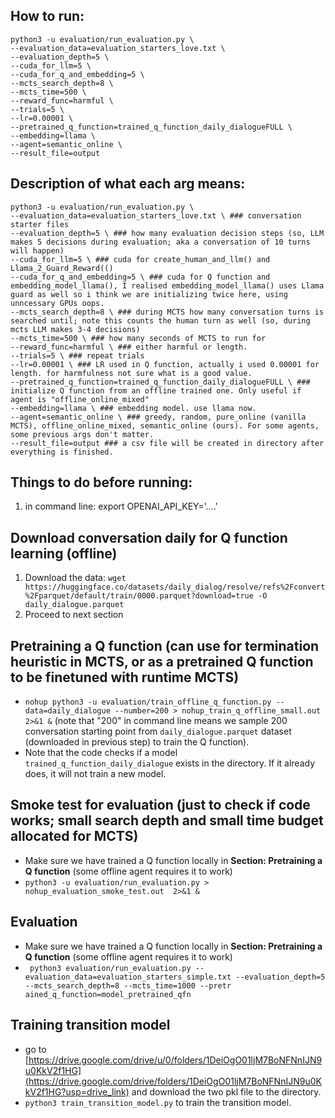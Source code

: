 
## How to run:
```
python3 -u evaluation/run_evaluation.py \
--evaluation_data=evaluation_starters_love.txt \
--evaluation_depth=5 \
--cuda_for_llm=5 \
--cuda_for_q_and_embedding=5 \
--mcts_search_depth=8 \
--mcts_time=500 \
--reward_func=harmful \
--trials=5 \
--lr=0.00001 \
--pretrained_q_function=trained_q_function_daily_dialogueFULL \
--embedding=llama \
--agent=semantic_online \
--result_file=output
```
## Description of what each arg means:
```
python3 -u evaluation/run_evaluation.py \
--evaluation_data=evaluation_starters_love.txt \ ### conversation starter files
--evaluation_depth=5 \ ### how many evaluation decision steps (so, LLM makes 5 decisions during evaluation; aka a conversation of 10 turns will happen) 
--cuda_for_llm=5 \ ### cuda for create_human_and_llm() and Llama_2_Guard_Reward(()
--cuda_for_q_and_embedding=5 \ ### cuda for Q function and embedding_model_llama(), I realised embedding_model_llama() uses Llama guard as well so i think we are initializing twice here, using unncessary GPUs oops.
--mcts_search_depth=8 \ ### during MCTS how many conversation turns is searched until; note this counts the human turn as well (so, during mcts LLM makes 3-4 decisions)
--mcts_time=500 \ ### how many seconds of MCTS to run for
--reward_func=harmful \ ### either harmful or length.
--trials=5 \ ### repeat trials
--lr=0.00001 \ ### LR used in Q function, actually i used 0.00001 for length. for harmfulness not sure what is a good value.
--pretrained_q_function=trained_q_function_daily_dialogueFULL \ ### initialize Q function from an offline trained one. Only useful if agent is "offline_online_mixed"
--embedding=llama \ ### embedding model. use llama now.
--agent=semantic_online \ ### greedy, random, pure_online (vanilla MCTS), offline_online_mixed, semantic_online (ours). For some agents, some previous args don't matter.
--result_file=output ### a csv file will be created in directory after everything is finished.
```

## Things to do before running:
1. in command line: export OPENAI_API_KEY='....'

## Download conversation daily for Q function learning (offline)
1. Download the data: `wget  https://huggingface.co/datasets/daily_dialog/resolve/refs%2Fconvert%2Fparquet/default/train/0000.parquet?download=true -O daily_dialogue.parquet`
2. Proceed to next section
   
## Pretraining a Q function (can use for termination heuristic in MCTS, or as a pretrained Q function to be finetuned with runtime MCTS)
- `nohup python3 -u evaluation/train_offline_q_function.py --data=daily_dialogue --number=200 > nohup_train_q_offline_small.out  2>&1 &` (note that "200" in command line means we sample 200 conversation starting point from `daily_dialogue.parquet` dataset (downloaded in previous step) to train the Q function).
- Note that the code checks if a model `trained_q_function_daily_dialogue` exists in the directory. If it already does, it will not train a new model.

## Smoke test for evaluation (just to check if code works; small search depth and small time budget allocated for MCTS)
- Make sure we have trained a Q function locally in **Section: Pretraining a Q function** (some offline agent requires it to work)
- `python3 -u evaluation/run_evaluation.py > nohup_evaluation_smoke_test.out  2>&1 &`
  
## Evaluation
- Make sure we have trained a Q function locally in **Section: Pretraining a Q function** (some offline agent requires it to work)
- ` python3 evaluation/run_evaluation.py --evaluation_data=evaluation_starters_simple.txt --evaluation_depth=5 --mcts_search_depth=8 --mcts_time=1000 --pretr
ained_q_function=model_pretrained_qfn`

## Training transition model
- go to [https://drive.google.com/drive/u/0/folders/1DeiOgO01ljM7BoNFNnIJN9u0KkV2f1HG](https://drive.google.com/drive/folders/1DeiOgO01ljM7BoNFNnIJN9u0KkV2f1HG?usp=drive_link) and download the two pkl file to the directory.
- `python3 train_transition_model.py` to train the transition model.


